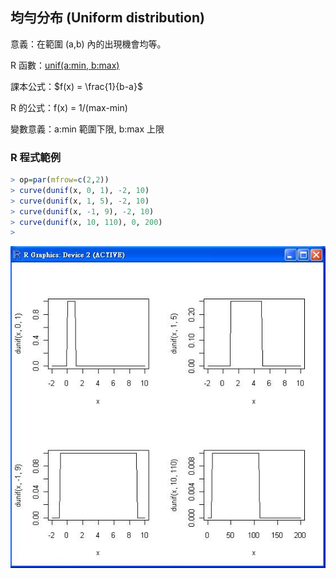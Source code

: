 ## 均勻分布 (Uniform distribution)

意義：在範圍 (a,b) 內的出現機會均等。

R 函數：[unif(a:min, b:max)](http://sites.stat.psu.edu/~dhunter/R/html/stats/html/Uniform.html)

課本公式：$f(x) = \frac{1}{b-a}$

R 的公式：f(x) = 1/(max-min)

變數意義：a:min 範圍下限, b:max 上限

### R 程式範例

```R
> op=par(mfrow=c(2,2))
> curve(dunif(x, 0, 1), -2, 10)
> curve(dunif(x, 1, 5), -2, 10)
> curve(dunif(x, -1, 9), -2, 10)
> curve(dunif(x, 10, 110), 0, 200)
>
```

![](dunifCurve4.jpg)
